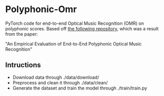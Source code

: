 ﻿# Polyphonic-Omr
 PyTorch code for end-to-end Optical Music Recognition (OMR) on polyphonic scores. Based off [the following repository](https://github.com/sachindae/polyphonic-omr), which was a result from the paper:

 "An Empirical Evaluation of End-to-End Polyphonic Optical Music Recognition"

## Intructions
- Download data through ./data/download/
- Preprocess and clean it through ./data/clean/
- Generate the dataset and train the model through ./train/train.py